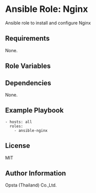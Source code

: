 # Ansible Role: Nginx
Ansible role to install and configure Nginx


## Requirements

None.

## Role Variables



## Dependencies

None.

## Example Playbook

    - hosts: all
      roles:
        - ansible-nginx


## License

MIT

## Author Information

Opsta (Thailand) Co.,Ltd.
